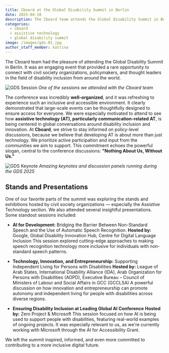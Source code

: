 ```yaml
---
title: Cboard at the Global Disability Summit in Berlin
date: 2025-04-10
description: The Cboard team attends the Global Disability Summit in Berlin to connect with others in the field of disability inclusion and assistive technology.
categories:
  - cboard
  - assistive technology
  - global disability summit
image: /images/gds-01.jpg
author_staff_member: katrina
---
```


The Cboard team had the pleasure of attending the Global Disability Summit in Berlin. It was an engaging event that provided a rare opportunity to connect with civil society organizations, policymakers, and thought leaders in the field of disability inclusion from around the world.

![GDS Session](/images/gds-02.jpg) *One of the sessions we attended with the Cboard team*

The conference was incredibly **well-organized**, and it was refreshing to experience such an inclusive and accessible environment. It clearly demonstrated that large-scale events can be thoughtfully designed to ensure access for everyone. 
We were especially motivated to attend to see how **assistive technology (AT), particularly communication-related AT**, is being centered in global conversations around disability inclusion and innovation. At **Cboard**, we strive to stay informed on policy-level discussions, because we believe that developing AT is about more than just technology. We prioritize active participation and input from the communities we aim to support. 
This commitment echoes the powerful slogan, central to the conference discussions: **"Nothing About Us, Without Us."**

![GDS Keynote](/images/gds-03.jpg) *Amazing keynotes and discussion panels running during the GDS 2025*

## Stands and Presentations 

One of our favorite parts of the summit was exploring the stands and exhibitions hosted by civil society organizations — especially the Assistive Technology section.
We also attended several insightful presentations. Some standout sessions included:

-	**AI for Development:** Bridging the Barrier Between Non-Standard Speech and the Use of Automatic Speech Recognition.
 **Hosted by:** Google, Global Disability Innovation Hub, Centre for Digital Language Inclusion
 This session explored cutting-edge approaches to making speech recognition technology more inclusive for individuals with non-standard speech patterns.

-	**Technology, Innovation, and Entrepreneurship:** Supporting Independent Living for Persons with Disabilities
 **Hosted by:** League of Arab States, International Disability Alliance (IDA), Arab Organization for Persons with Disabilities (AOPD), Executive Bureau – Council of Ministers of Labour and Social Affairs in GCC (GCCLSA)
 A powerful discussion on how innovation and entrepreneurship can promote autonomy and independent living for people with disabilities across diverse regions.

- **Ensuring Disability Inclusion at Leading Global AI Conference**
 **Hosted by:** Zero Project & Microsoft
This session focused on how AI is being used to support people with disabilities, featuring real-world examples of ongoing projects. It was especially relevant to us, as we're currently working with Microsoft through the AI for Accessibility Grant.


We left the summit inspired, informed, and even more committed to contributing to a more inclusive digital future.
